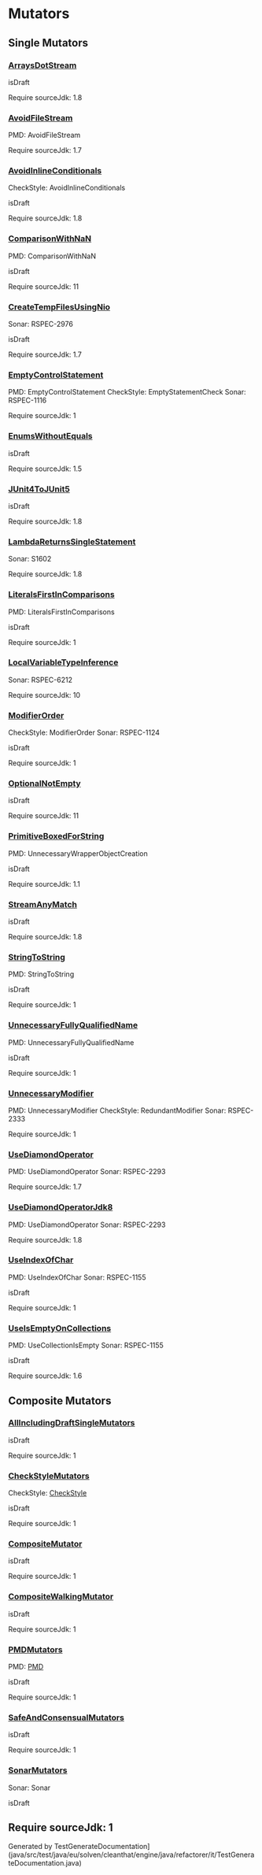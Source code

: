 # Mutators
## Single Mutators

### [ArraysDotStream](java/src/main/java/eu/solven/cleanthat/engine/java/refactorer/mutators/ArraysDotStream.java)


isDraft

Require sourceJdk: 1.8

### [AvoidFileStream](java/src/main/java/eu/solven/cleanthat/engine/java/refactorer/mutators/AvoidFileStream.java)

PMD: AvoidFileStream

Require sourceJdk: 1.7

### [AvoidInlineConditionals](java/src/main/java/eu/solven/cleanthat/engine/java/refactorer/mutators/AvoidInlineConditionals.java)

CheckStyle: AvoidInlineConditionals

isDraft

Require sourceJdk: 1.8

### [ComparisonWithNaN](java/src/main/java/eu/solven/cleanthat/engine/java/refactorer/mutators/ComparisonWithNaN.java)

PMD: ComparisonWithNaN

isDraft

Require sourceJdk: 11

### [CreateTempFilesUsingNio](java/src/main/java/eu/solven/cleanthat/engine/java/refactorer/mutators/CreateTempFilesUsingNio.java)

Sonar: RSPEC-2976

isDraft

Require sourceJdk: 1.7

### [EmptyControlStatement](java/src/main/java/eu/solven/cleanthat/engine/java/refactorer/mutators/EmptyControlStatement.java)

PMD: EmptyControlStatement
CheckStyle: EmptyStatementCheck
Sonar: RSPEC-1116

Require sourceJdk: 1

### [EnumsWithoutEquals](java/src/main/java/eu/solven/cleanthat/engine/java/refactorer/mutators/EnumsWithoutEquals.java)


isDraft

Require sourceJdk: 1.5

### [JUnit4ToJUnit5](java/src/main/java/eu/solven/cleanthat/engine/java/refactorer/mutators/JUnit4ToJUnit5.java)


isDraft

Require sourceJdk: 1.8

### [LambdaReturnsSingleStatement](java/src/main/java/eu/solven/cleanthat/engine/java/refactorer/mutators/LambdaReturnsSingleStatement.java)

Sonar: S1602

Require sourceJdk: 1.8

### [LiteralsFirstInComparisons](java/src/main/java/eu/solven/cleanthat/engine/java/refactorer/mutators/LiteralsFirstInComparisons.java)

PMD: LiteralsFirstInComparisons

isDraft

Require sourceJdk: 1

### [LocalVariableTypeInference](java/src/main/java/eu/solven/cleanthat/engine/java/refactorer/mutators/LocalVariableTypeInference.java)

Sonar: RSPEC-6212

Require sourceJdk: 10

### [ModifierOrder](java/src/main/java/eu/solven/cleanthat/engine/java/refactorer/mutators/ModifierOrder.java)

CheckStyle: ModifierOrder
Sonar: RSPEC-1124

isDraft

Require sourceJdk: 1

### [OptionalNotEmpty](java/src/main/java/eu/solven/cleanthat/engine/java/refactorer/mutators/OptionalNotEmpty.java)


isDraft

Require sourceJdk: 11

### [PrimitiveBoxedForString](java/src/main/java/eu/solven/cleanthat/engine/java/refactorer/mutators/PrimitiveBoxedForString.java)

PMD: UnnecessaryWrapperObjectCreation

isDraft

Require sourceJdk: 1.1

### [StreamAnyMatch](java/src/main/java/eu/solven/cleanthat/engine/java/refactorer/mutators/StreamAnyMatch.java)


isDraft

Require sourceJdk: 1.8

### [StringToString](java/src/main/java/eu/solven/cleanthat/engine/java/refactorer/mutators/StringToString.java)

PMD: StringToString

isDraft

Require sourceJdk: 1

### [UnnecessaryFullyQualifiedName](java/src/main/java/eu/solven/cleanthat/engine/java/refactorer/mutators/UnnecessaryFullyQualifiedName.java)

PMD: UnnecessaryFullyQualifiedName

isDraft

Require sourceJdk: 1

### [UnnecessaryModifier](java/src/main/java/eu/solven/cleanthat/engine/java/refactorer/mutators/UnnecessaryModifier.java)

PMD: UnnecessaryModifier
CheckStyle: RedundantModifier
Sonar: RSPEC-2333

Require sourceJdk: 1

### [UseDiamondOperator](java/src/main/java/eu/solven/cleanthat/engine/java/refactorer/mutators/UseDiamondOperator.java)

PMD: UseDiamondOperator
Sonar: RSPEC-2293

Require sourceJdk: 1.7

### [UseDiamondOperatorJdk8](java/src/main/java/eu/solven/cleanthat/engine/java/refactorer/mutators/UseDiamondOperatorJdk8.java)

PMD: UseDiamondOperator
Sonar: RSPEC-2293

Require sourceJdk: 1.8

### [UseIndexOfChar](java/src/main/java/eu/solven/cleanthat/engine/java/refactorer/mutators/UseIndexOfChar.java)

PMD: UseIndexOfChar
Sonar: RSPEC-1155

isDraft

Require sourceJdk: 1

### [UseIsEmptyOnCollections](java/src/main/java/eu/solven/cleanthat/engine/java/refactorer/mutators/UseIsEmptyOnCollections.java)

PMD: UseCollectionIsEmpty
Sonar: RSPEC-1155

isDraft

Require sourceJdk: 1.6
## Composite Mutators

### [AllIncludingDraftSingleMutators](java/src/main/java/eu/solven/cleanthat/engine/java/refactorer/mutators/composite/AllIncludingDraftSingleMutators.java)


isDraft

Require sourceJdk: 1

### [CheckStyleMutators](java/src/main/java/eu/solven/cleanthat/engine/java/refactorer/mutators/composite/CheckStyleMutators.java)

CheckStyle: [CheckStyle]()

isDraft

Require sourceJdk: 1

### [CompositeMutator](java/src/main/java/eu/solven/cleanthat/engine/java/refactorer/mutators/composite/CompositeMutator.java)


isDraft

Require sourceJdk: 1

### [CompositeWalkingMutator](java/src/main/java/eu/solven/cleanthat/engine/java/refactorer/mutators/composite/CompositeWalkingMutator.java)


isDraft

Require sourceJdk: 1

### [PMDMutators](java/src/main/java/eu/solven/cleanthat/engine/java/refactorer/mutators/composite/PMDMutators.java)

PMD: [PMD]()

isDraft

Require sourceJdk: 1

### [SafeAndConsensualMutators](java/src/main/java/eu/solven/cleanthat/engine/java/refactorer/mutators/composite/SafeAndConsensualMutators.java)


isDraft

Require sourceJdk: 1

### [SonarMutators](java/src/main/java/eu/solven/cleanthat/engine/java/refactorer/mutators/composite/SonarMutators.java)

Sonar: Sonar

isDraft

Require sourceJdk: 1
---

Generated by TestGenerateDocumentation](java/src/test/java/eu/solven/cleanthat/engine/java/refactorer/it/TestGenerateDocumentation.java)

